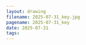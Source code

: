 ```yaml
---
layout: drawing
filename: 2025-07-31_key.jpg
pagename: 2025-07-31_key
date: 2025-07-31
tags:
---
```

